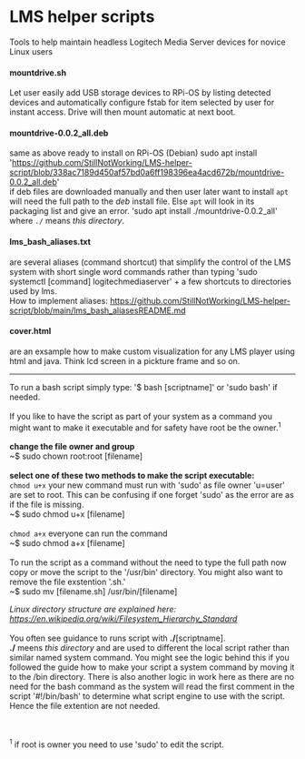 # LMS helper scripts
Tools to help maintain headless Logitech Media Server devices for novice Linux users 

#### mountdrive.sh
Let user easily add USB storage devices to RPi-OS by listing detected devices and automatically configure fstab for item selected by user for instant access. Drive will then mount automatic at next boot.
#### mountdrive-0.0.2_all.deb
same as above ready to install on RPi-OS (Debian)
sudo apt install 'https://github.com/StillNotWorking/LMS-helper-script/blob/338ac7189d450af57bd0a6ff198396ea4acd672b/mountdrive-0.0.2_all.deb'
<br />
if deb files are downloaded manually and then user later want to install `apt` will need the full path to the <i>deb</i> install file. Else `apt` will look in its packaging list and give an error.
'sudo apt install ./mountdrive-0.0.2_all' where `./` means <i>this directory</i>.
#### lms_bash_aliases.txt
are several aliases (command shortcut) that simplify the control of the LMS system with short single word commands rather than typing 'sudo systemctl [command] logitechmediaserver' + a few shortcuts to directories used by lms.<br />
How to implement aliases: https://github.com/StillNotWorking/LMS-helper-script/blob/main/lms_bash_aliasesREADME.md

#### cover.html
are an exsample how to make custom visualization for any LMS player using html and java. Think lcd screen in a pickture frame and so on.

---------------------------------------------------------------

To run a bash script simply type: '$ bash [scriptname]' or 'sudo bash' if needed.<br />
<br />
If you like to have the script as part of your system as a command you might want to make it executable and for safety have root be the owner.<sup>1</sup><br />
<br />
<b>change the file owner and group</b><br />
~$ sudo chown root:root [filename]<br />
<br />
<b>select one of these two methods to make the script executable:</b><br />
`chmod u+x`  your new command must run with 'sudo' as file owner 'u=user' are set to root. This can be confusing if one forget 'sudo' as the error are as if the file is missing.<br />
~$ sudo chmod u+x [filename]<br />
<br /> 
`chmod a+x`  everyone can run the command<br />
~$ sudo chmod a+x [filename]<br />
<br />
To run the script as a command without the need to type the full path now copy or move the script to the '/usr/bin' directory. You might also want to remove the file exstention '.sh.'<br />
~$ sudo mv [filename.sh] /usr/bin/[filename]<br />

<i>Linux directory structure are explained here: https://en.wikipedia.org/wiki/Filesystem_Hierarchy_Standard</i>
<br />
<br />
You often see guidance to runs script with <b>./</b>[scriptname].<br />
<b>./</b> meens <i>this directory</i> and are used to different the local script rather than similar named system command. You might see the logic behind this if you followed the guide how to make your script a system command by moving it to the /bin directory.
There is also another logic in work here as there are no need for the bash command as the system will read the first comment in the script '#!/bin/bash' to determine what script engine to use with the script. Hence the file extention are not needed.

<br /><br />
<sup>1</sup> if root is owner you need to use 'sudo' to edit the script.<br />